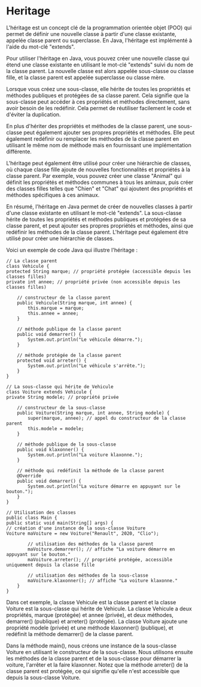 # Heritage 
L'héritage est un concept clé de la programmation orientée objet (POO) qui permet de définir une nouvelle classe à partir d'une classe existante, appelée classe parent ou superclasse. En Java, l'héritage est implémenté à l'aide du mot-clé "extends".

Pour utiliser l'héritage en Java, vous pouvez créer une nouvelle classe qui étend une classe existante en utilisant le mot-clé "extends" suivi du nom de la classe parent. La nouvelle classe est alors appelée sous-classe ou classe fille, et la classe parent est appelée superclasse ou classe mère.

Lorsque vous créez une sous-classe, elle hérite de toutes les propriétés et méthodes publiques et protégées de sa classe parent. Cela signifie que la sous-classe peut accéder à ces propriétés et méthodes directement, sans avoir besoin de les redéfinir. Cela permet de réutiliser facilement le code et d'éviter la duplication.

En plus d'hériter des propriétés et méthodes de la classe parent, une sous-classe peut également ajouter ses propres propriétés et méthodes. Elle peut également redéfinir ou remplacer les méthodes de la classe parent en utilisant le même nom de méthode mais en fournissant une implémentation différente.

L'héritage peut également être utilisé pour créer une hiérarchie de classes, où chaque classe fille ajoute de nouvelles fonctionnalités et propriétés à la classe parent. Par exemple, vous pouvez créer une classe "Animal" qui définit les propriétés et méthodes communes à tous les animaux, puis créer des classes filles telles que "Chien" et "Chat" qui ajoutent des propriétés et méthodes spécifiques à ces animaux.

En résumé, l'héritage en Java permet de créer de nouvelles classes à partir d'une classe existante en utilisant le mot-clé "extends". La sous-classe hérite de toutes les propriétés et méthodes publiques et protégées de sa classe parent, et peut ajouter ses propres propriétés et méthodes, ainsi que redéfinir les méthodes de la classe parent. L'héritage peut également être utilisé pour créer une hiérarchie de classes.

Voici un exemple de code Java qui illustre l'héritage :

```
// La classe parent
class Vehicule {
protected String marque; // propriété protégée (accessible depuis les classes filles)
private int annee; // propriété privée (non accessible depuis les classes filles)

    // constructeur de la classe parent
    public Vehicule(String marque, int annee) {
        this.marque = marque;
        this.annee = annee;
    }
    
    // méthode publique de la classe parent
    public void demarrer() {
        System.out.println("Le véhicule démarre.");
    }
    
    // méthode protégée de la classe parent
    protected void arreter() {
        System.out.println("Le véhicule s'arrête.");
    }
}

// La sous-classe qui hérite de Vehicule
class Voiture extends Vehicule {
private String modele; // propriété privée

    // constructeur de la sous-classe
    public Voiture(String marque, int annee, String modele) {
        super(marque, annee); // appel du constructeur de la classe parent
        this.modele = modele;
    }
    
    // méthode publique de la sous-classe
    public void klaxonner() {
        System.out.println("La voiture klaxonne.");
    }
    
    // méthode qui redéfinit la méthode de la classe parent
    @Override
    public void demarrer() {
        System.out.println("La voiture démarre en appuyant sur le bouton.");
    }
}

// Utilisation des classes
public class Main {
public static void main(String[] args) {
// création d'une instance de la sous-classe Voiture
Voiture maVoiture = new Voiture("Renault", 2020, "Clio");

        // utilisation des méthodes de la classe parent
        maVoiture.demarrer(); // affiche "La voiture démarre en appuyant sur le bouton."
        maVoiture.arreter(); // propriété protégée, accessible uniquement depuis la classe fille
        
        // utilisation des méthodes de la sous-classe
        maVoiture.klaxonner(); // affiche "La voiture klaxonne."
    }
}
```
Dans cet exemple, la classe Vehicule est la classe parent et la classe Voiture est la sous-classe qui hérite de Vehicule. La classe Vehicule a deux propriétés, marque (protégée) et annee (privée), et deux méthodes, demarrer() (publique) et arreter() (protégée). La classe Voiture ajoute une propriété modele (privée) et une méthode klaxonner() (publique), et redéfinit la méthode demarrer() de la classe parent.

Dans la méthode main(), nous créons une instance de la sous-classe Voiture en utilisant le constructeur de la sous-classe. Nous utilisons ensuite les méthodes de la classe parent et de la sous-classe pour démarrer la voiture, l'arrêter et la faire klaxonner. Notez que la méthode arreter() de la classe parent est protégée, ce qui signifie qu'elle n'est accessible que depuis la sous-classe Voiture.
